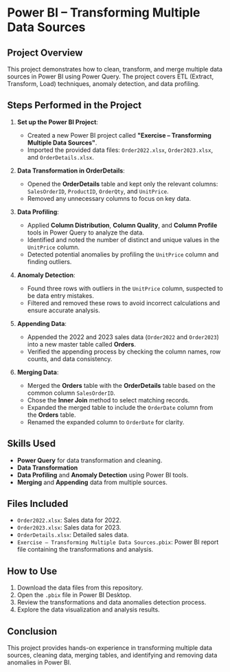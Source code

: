 # Power BI – Transforming Multiple Data Sources

## Project Overview
This project demonstrates how to clean, transform, and merge multiple data sources in Power BI using Power Query. The project covers ETL (Extract, Transform, Load) techniques, anomaly detection, and data profiling.

## Steps Performed in the Project
1. **Set up the Power BI Project**: 
   - Created a new Power BI project called **"Exercise – Transforming Multiple Data Sources"**.
   - Imported the provided data files: `Order2022.xlsx`, `Order2023.xlsx`, and `OrderDetails.xlsx`.

2. **Data Transformation in OrderDetails**: 
   - Opened the **OrderDetails** table and kept only the relevant columns: `SalesOrderID`, `ProductID`, `OrderQty`, and `UnitPrice`.
   - Removed any unnecessary columns to focus on key data.

3. **Data Profiling**:
   - Applied **Column Distribution**, **Column Quality**, and **Column Profile** tools in Power Query to analyze the data.
   - Identified and noted the number of distinct and unique values in the `UnitPrice` column.
   - Detected potential anomalies by profiling the `UnitPrice` column and finding outliers.

4. **Anomaly Detection**:
   - Found three rows with outliers in the `UnitPrice` column, suspected to be data entry mistakes.
   - Filtered and removed these rows to avoid incorrect calculations and ensure accurate analysis.

5. **Appending Data**:
   - Appended the 2022 and 2023 sales data (`Order2022` and `Order2023`) into a new master table called **Orders**.
   - Verified the appending process by checking the column names, row counts, and data consistency.

6. **Merging Data**:
   - Merged the **Orders** table with the **OrderDetails** table based on the common column `SalesOrderID`.
   - Chose the **Inner Join** method to select matching records.
   - Expanded the merged table to include the `OrderDate` column from the **Orders** table.
   - Renamed the expanded column to `OrderDate` for clarity.

## Skills Used
- **Power Query** for data transformation and cleaning.
- **Data Transformation** 
- **Data Profiling** and **Anomaly Detection** using Power BI tools.
- **Merging** and **Appending** data from multiple sources.

## Files Included
- `Order2022.xlsx`: Sales data for 2022.
- `Order2023.xlsx`: Sales data for 2023.
- `OrderDetails.xlsx`: Detailed sales data.
- `Exercise – Transforming Multiple Data Sources.pbix`: Power BI report file containing the transformations and analysis.

## How to Use
1. Download the data files from this repository.
2. Open the `.pbix` file in Power BI Desktop.
3. Review the transformations and data anomalies detection process.
4. Explore the data visualization and analysis results.

## Conclusion
This project provides hands-on experience in transforming multiple data sources, cleaning data, merging tables, and identifying and removing data anomalies in Power BI.

